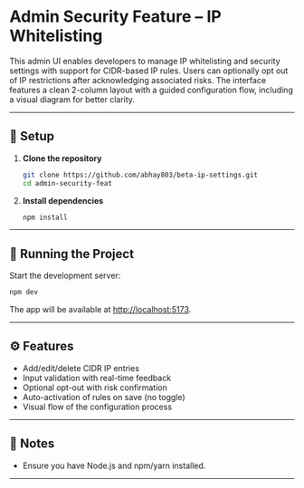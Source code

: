 # Admin Security Feature – IP Whitelisting

This admin UI enables developers to manage IP whitelisting and security settings with support for CIDR-based IP rules. Users can optionally opt out of IP restrictions after acknowledging associated risks. The interface features a clean 2-column layout with a guided configuration flow, including a visual diagram for better clarity.

---

## 🚀 Setup

1. **Clone the repository**

   ```sh
   git clone https://github.com/abhay803/beta-ip-settings.git
   cd admin-security-feat
   ```

2. **Install dependencies**
   ```sh
   npm install
   ```

---

## 🏃 Running the Project

Start the development server:

```sh
npm dev
```

The app will be available at [http://localhost:5173](http://localhost:5173).

---

## ⚙️ Features

- Add/edit/delete CIDR IP entries
- Input validation with real-time feedback
- Optional opt-out with risk confirmation
- Auto-activation of rules on save (no toggle)
- Visual flow of the configuration process

---

## 📝 Notes

- Ensure you have Node.js and npm/yarn installed.

---
